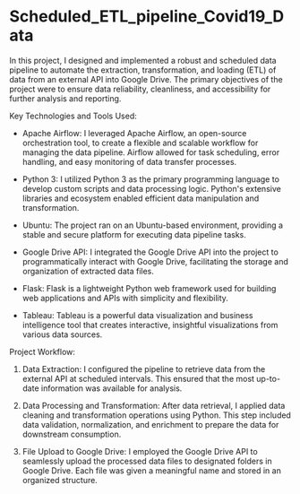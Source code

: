 # Scheduled_ETL_pipeline_Covid19_Data

In this project, I designed and implemented a robust and scheduled data pipeline to automate the extraction, transformation, and loading (ETL) of data from an external API into Google Drive. The primary objectives of the project were to ensure data reliability, cleanliness, and accessibility for further analysis and reporting.

Key Technologies and Tools Used:
- Apache Airflow: I leveraged Apache Airflow, an open-source orchestration tool, to create a flexible and scalable workflow for managing the data pipeline. Airflow allowed for task scheduling, error handling, and easy monitoring of data transfer processes.

- Python 3: I utilized Python 3 as the primary programming language to develop custom scripts and data processing logic. Python's extensive libraries and ecosystem enabled efficient data manipulation and transformation.

- Ubuntu: The project ran on an Ubuntu-based environment, providing a stable and secure platform for executing data pipeline tasks.

- Google Drive API: I integrated the Google Drive API into the project to programmatically interact with Google Drive, facilitating the storage and organization of extracted data files.

- Flask: Flask is a lightweight Python web framework used for building web applications and APIs with simplicity and flexibility.

- Tableau: Tableau is a powerful data visualization and business intelligence tool that creates interactive, insightful visualizations from various data sources.

Project Workflow:
1. Data Extraction: I configured the pipeline to retrieve data from the external API at scheduled intervals. This ensured that the most up-to-date information was available for analysis.

2. Data Processing and Transformation: After data retrieval, I applied data cleaning and transformation operations using Python. This step included data validation, normalization, and enrichment to prepare the data for downstream consumption.

3. File Upload to Google Drive: I employed the Google Drive API to seamlessly upload the processed data files to designated folders in Google Drive. Each file was given a meaningful name and stored in an organized structure.
